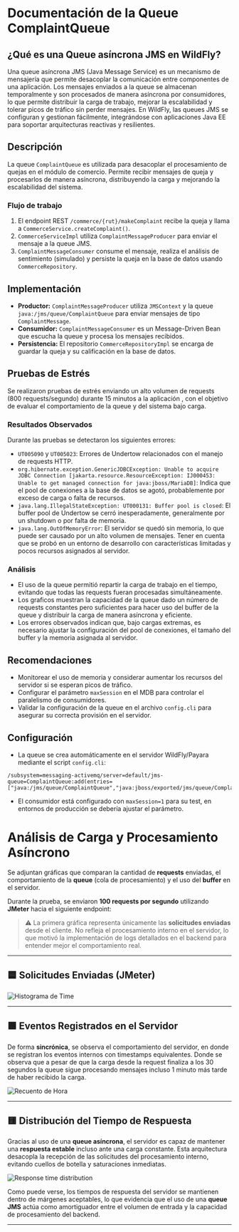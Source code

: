 # Documentación de la Queue ComplaintQueue

## ¿Qué es una Queue asíncrona JMS en WildFly?
Una queue asíncrona JMS (Java Message Service) es un mecanismo de mensajería que permite desacoplar la comunicación entre componentes de una aplicación. Los mensajes enviados a la queue se almacenan temporalmente y son procesados de manera asíncrona por consumidores, lo que permite distribuir la carga de trabajo, mejorar la escalabilidad y tolerar picos de tráfico sin perder mensajes. En WildFly, las queues JMS se configuran y gestionan fácilmente, integrándose con aplicaciones Java EE para soportar arquitecturas reactivas y resilientes.

## Descripción
La queue `ComplaintQueue` es utilizada para desacoplar el procesamiento de quejas en el módulo de comercio. Permite recibir mensajes de queja y procesarlos de manera asíncrona, distribuyendo la carga y mejorando la escalabilidad del sistema.

### Flujo de trabajo
1. El endpoint REST `/commerce/{rut}/makeComplaint` recibe la queja y llama a `CommerceService.createComplaint()`.
2. `CommerceServiceImpl` utiliza `ComplaintMessageProducer` para enviar el mensaje a la queue JMS.
3. `ComplaintMessageConsumer` consume el mensaje, realiza el análisis de sentimiento (simulado) y persiste la queja en la base de datos usando `CommerceRepository`.

## Implementación
- **Productor:** `ComplaintMessageProducer` utiliza `JMSContext` y la queue `java:/jms/queue/ComplaintQueue` para enviar mensajes de tipo `ComplaintMessage`.
- **Consumidor:** `ComplaintMessageConsumer` es un Message-Driven Bean que escucha la queue y procesa los mensajes recibidos.
- **Persistencia:** El repositorio `CommerceRepositoryImpl` se encarga de guardar la queja y su calificación en la base de datos.

## Pruebas de Estrés
Se realizaron pruebas de estrés enviando un alto volumen de requests (800 requests/segundo) durante  15 minutos a la aplicación , con el objetivo de evaluar el comportamiento de la queue y del sistema bajo carga.

### Resultados Observados
Durante las pruebas se detectaron los siguientes errores:

- `UT005090` y `UT005023`: Errores de Undertow relacionados con el manejo de requests HTTP.  
- `org.hibernate.exception.GenericJDBCException: Unable to acquire JDBC Connection [jakarta.resource.ResourceException: IJ000453: Unable to get managed connection for java:jboss/MariaDB]`: Indica que el pool de conexiones a la base de datos se agotó, probablemente por exceso de carga o falta de recursos.
- `java.lang.IllegalStateException: UT000131: Buffer pool is closed`: El buffer pool de Undertow se cerró inesperadamente, generalmente por un shutdown o por falta de memoria.
- `java.lang.OutOfMemoryError`: El servidor se quedó sin memoria, lo que puede ser causado por un alto volumen de mensajes. Tener en cuenta que se probó en un entorno de desarrollo con características limitadas y pocos recursos asignados al servidor.

### Análisis
- El uso de la queue permitió repartir la carga de trabajo en el tiempo, evitando que todas las requests fueran procesadas simultáneamente.
- Los graficos muestran la capacidad de la queue dado un número de requests constantes pero suficientes para hacer uso del buffer de la queue y distribuir la carga de manera asíncrona y eficiente.
- Los errores observados indican que, bajo cargas extremas, es necesario ajustar la configuración del pool de conexiones, el tamaño del buffer y la memoria asignada al servidor.

## Recomendaciones
- Monitorear el uso de memoria y considerar aumentar los recursos del servidor si se esperan picos de tráfico.
- Configurar el parámetro `maxSession` en el MDB para controlar el paralelismo de consumidores.
- Validar la configuración de la queue en el archivo `config.cli` para asegurar su correcta provisión en el servidor.

## Configuración
- La queue se crea automáticamente en el servidor WildFly/Payara mediante el script `config.cli`:

```
/subsystem=messaging-activemq/server=default/jms-queue=ComplaintQueue:add(entries=["java:/jms/queue/ComplaintQueue","java:jboss/exported/jms/queue/ComplaintQueue"])
```

- El consumidor está configurado con `maxSession=1` para su test, en entornos de producción se debería ajustar el parámetro.


# Análisis de Carga y Procesamiento Asíncrono

Se adjuntan gráficas que comparan la cantidad de **requests** enviadas, el comportamiento de la **queue** (cola de procesamiento) y el uso del **buffer** en el servidor.

Durante la prueba, se enviaron **100 requests por segundo** utilizando **JMeter** hacia el siguiente endpoint:


> ⚠️ La primera gráfica representa únicamente las **solicitudes enviadas** desde el cliente. No refleja el procesamiento interno en el servidor, lo que motivó la implementación de logs detallados en el backend para entender mejor el comportamiento real.

---

## 🟦 Solicitudes Enviadas (JMeter)

![Histograma de Time](https://github.com/user-attachments/assets/fb3b745d-f943-40cf-b46c-b49299de8628)

---

## 🟩 Eventos Registrados en el Servidor

De forma **sincrónica**, se observa el comportamiento del servidor, en donde se registran los eventos internos con timestamps equivalentes. Donde se observa que a pesar de que la carga desde la request finaliza a los 30 segundos la queue sigue procesando mensajes incluso 1 minuto más tarde de haber recibido la carga.

![Recuento de Hora](https://github.com/user-attachments/assets/c89fd400-8a71-4cc7-9207-b2c681e355ca)

---

## 🟨 Distribución del Tiempo de Respuesta

Gracias al uso de una **queue asíncrona**, el servidor es capaz de mantener una **respuesta estable** incluso ante una carga constante. Esta arquitectura desacopla la recepción de las solicitudes del procesamiento interno, evitando cuellos de botella y saturaciones inmediatas.

![Response time distribution](https://github.com/user-attachments/assets/fe67662e-31cc-4f4b-9f0e-dfc1bb60fff7)

Como puede verse, los tiempos de respuesta del servidor se mantienen dentro de márgenes aceptables, lo que evidencia que el uso de una **queue JMS** actúa como amortiguador entre el volumen de entrada y la capacidad de procesamiento del backend.


---
